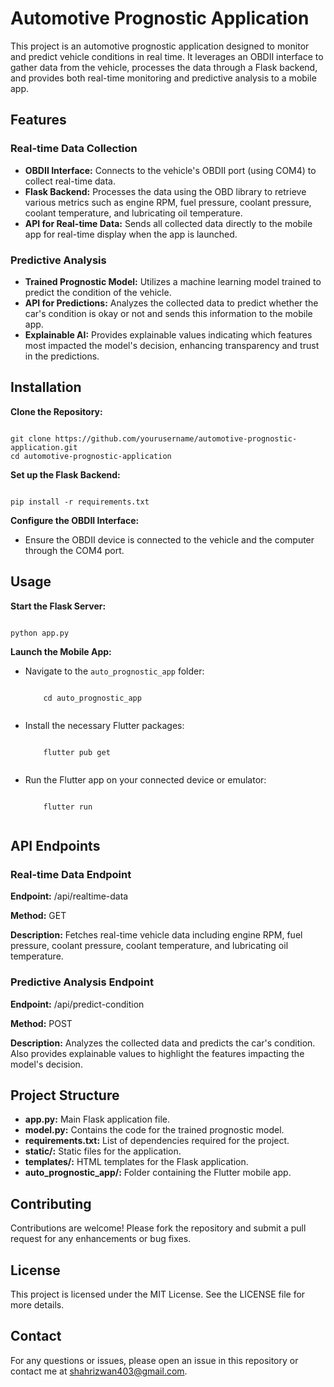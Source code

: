 <h1>Automotive Prognostic Application</h1>
<p>This project is an automotive prognostic application designed to monitor and predict vehicle conditions in real time. It leverages an OBDII interface to gather data from the vehicle, processes the data through a Flask backend, and provides both real-time monitoring and predictive analysis to a mobile app.</p>

<h2>Features</h2>

<h3>Real-time Data Collection</h3>
<ul>
    <li><strong>OBDII Interface:</strong> Connects to the vehicle's OBDII port (using COM4) to collect real-time data.</li>
    <li><strong>Flask Backend:</strong> Processes the data using the OBD library to retrieve various metrics such as engine RPM, fuel pressure, coolant pressure, coolant temperature, and lubricating oil temperature.</li>
    <li><strong>API for Real-time Data:</strong> Sends all collected data directly to the mobile app for real-time display when the app is launched.</li>
</ul>

<h3>Predictive Analysis</h3>
<ul>
    <li><strong>Trained Prognostic Model:</strong> Utilizes a machine learning model trained to predict the condition of the vehicle.</li>
    <li><strong>API for Predictions:</strong> Analyzes the collected data to predict whether the car's condition is okay or not and sends this information to the mobile app.</li>
    <li><strong>Explainable AI:</strong> Provides explainable values indicating which features most impacted the model's decision, enhancing transparency and trust in the predictions.</li>
</ul>

<h2>Installation</h2>
<p><strong>Clone the Repository:</strong></p>
<pre><code>
git clone https://github.com/yourusername/automotive-prognostic-application.git
cd automotive-prognostic-application
</code></pre>

<p><strong>Set up the Flask Backend:</strong></p>
<pre><code>
pip install -r requirements.txt
</code></pre>

<p><strong>Configure the OBDII Interface:</strong></p>
<ul>
    <li>Ensure the OBDII device is connected to the vehicle and the computer through the COM4 port.</li>
</ul>

<h2>Usage</h2>
<p><strong>Start the Flask Server:</strong></p>
<pre><code>
python app.py
</code></pre>

<p><strong>Launch the Mobile App:</strong></p>
<ul>
    <li>Navigate to the <code>auto_prognostic_app</code> folder:</li>
    <pre><code>
    cd auto_prognostic_app
    </code></pre>
    <li>Install the necessary Flutter packages:</li>
    <pre><code>
    flutter pub get
    </code></pre>
    <li>Run the Flutter app on your connected device or emulator:</li>
    <pre><code>
    flutter run
    </code></pre>
</ul>

<h2>API Endpoints</h2>

<h3>Real-time Data Endpoint</h3>
<p><strong>Endpoint:</strong> /api/realtime-data</p>
<p><strong>Method:</strong> GET</p>
<p><strong>Description:</strong> Fetches real-time vehicle data including engine RPM, fuel pressure, coolant pressure, coolant temperature, and lubricating oil temperature.</p>

<h3>Predictive Analysis Endpoint</h3>
<p><strong>Endpoint:</strong> /api/predict-condition</p>
<p><strong>Method:</strong> POST</p>
<p><strong>Description:</strong> Analyzes the collected data and predicts the car's condition. Also provides explainable values to highlight the features impacting the model's decision.</p>

<h2>Project Structure</h2>
<ul>
    <li><strong>app.py:</strong> Main Flask application file.</li>
    <li><strong>model.py:</strong> Contains the code for the trained prognostic model.</li>
    <li><strong>requirements.txt:</strong> List of dependencies required for the project.</li>
    <li><strong>static/:</strong> Static files for the application.</li>
    <li><strong>templates/:</strong> HTML templates for the Flask application.</li>
    <li><strong>auto_prognostic_app/:</strong> Folder containing the Flutter mobile app.</li>
</ul>

<h2>Contributing</h2>
<p>Contributions are welcome! Please fork the repository and submit a pull request for any enhancements or bug fixes.</p>

<h2>License</h2>
<p>This project is licensed under the MIT License. See the LICENSE file for more details.</p>

<h2>Contact</h2>
<p>For any questions or issues, please open an issue in this repository or contact me at <a href="mailto:shahrizwan403@gmail.com">shahrizwan403@gmail.com</a>.</p>
